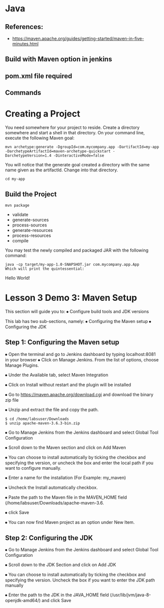 # Java
## References: 
- https://maven.apache.org/guides/getting-started/maven-in-five-minutes.html


## Build with Maven option in jenkins 
## pom.xml file required
## Commands

# Creating a Project
You need somewhere for your project to reside. Create a directory somewhere and start a shell in that directory. On your command line, execute the following Maven goal:

```
mvn archetype:generate -DgroupId=com.mycompany.app -DartifactId=my-app -DarchetypeArtifactId=maven-archetype-quickstart -DarchetypeVersion=1.4 -DinteractiveMode=false

```

You will notice that the generate goal created a directory with the same name given as the artifactId. Change into that directory.

```
cd my-app

```

## Build the Project
```
mvn package

```

- validate
- generate-sources
- process-sources
- generate-resources
- process-resources
- compile


You may test the newly compiled and packaged JAR with the following command:
```
java -cp target/my-app-1.0-SNAPSHOT.jar com.mycompany.app.App
Which will print the quintessential:
```
Hello World!

# Lesson 3 Demo 3: Maven Setup

This section will guide you to: 
⦁	Configure build tools and JDK versions

This lab has two sub-sections, namely:
⦁	    Configuring the Maven setup 
⦁	    Configuring the JDK
     
## Step 1:  Configuring the Maven setup 
⦁	Open the terminal and go to Jenkins dashboard by typing localhost:8081 in your browser
⦁	Click on Manage Jenkins. From the list of options, choose Manage Plugins.

 

⦁	Under the Available tab, select Maven Integration
 

⦁	Click on Install without restart and the plugin will be installed

 

⦁	Go to https://maven.apache.org/download.cgi and download the binary zip file
 

⦁	Unzip and extract the file and copy the path.
```
$ cd /home/labsuser/Downloads
$ unzip apache-maven-3.6.3-bin.zip
```
⦁	Go to Manage Jenkins from the Jenkins dashboard and select Global Tool Configuration

⦁	Scroll down to the Maven section and click on Add Maven
 
⦁	You can choose to install automatically by ticking the checkbox and specifying the version, or uncheck the box and enter the local path if you want to configure manually.

⦁	Enter a name for the installation (For Example: my_maven)

⦁	Uncheck the Install automatically checkbox.

⦁	Paste the path to the Maven file in the MAVEN_HOME field (/home/labsuser/Downloads/apache-maven-3.6.

⦁	click Save

 
⦁	You can now find Maven project as an option under New Item.
 


			
## Step 2:   Configuring the JDK
⦁	Go to Manage Jenkins from the Jenkins dashboard and select Global Tool Configuration

⦁	Scroll down to the JDK Section and click on Add JDK
 

⦁	You can choose to install automatically by ticking the checkbox and specifying the version. Uncheck the box if you want to enter the JDK path manually

 
⦁	Enter the path to the JDK in the JAVA_HOME field (/usr/lib/jvm/java-8-openjdk-amd64/) and click Save
